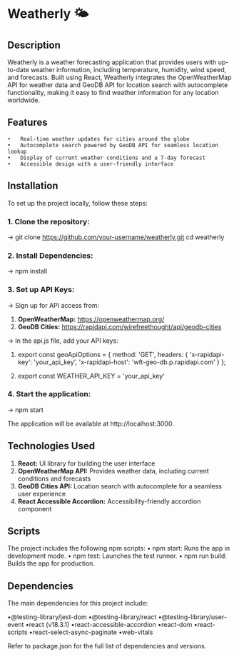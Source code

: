 # Weatherly 🌤️

## Description

Weatherly is a weather forecasting application that provides users with up-to-date weather information, including temperature, humidity, wind speed, and forecasts. Built using React, Weatherly integrates the OpenWeatherMap API for weather data and GeoDB API for location search with autocomplete functionality, making it easy to find weather information for any location worldwide.

## Features

	•	Real-time weather updates for cities around the globe
	•	Autocomplete search powered by GeoDB API for seamless location lookup
	•	Display of current weather conditions and a 7-day forecast
	•	Accessible design with a user-friendly interface

## Installation

To set up the project locally, follow these steps:

### 1.	Clone the repository:

-> git clone https://github.com/your-username/weatherly.git
cd weatherly

### 2. Install Dependencies:

-> npm install

### 3.	Set up API Keys:

-> Sign up for API access from:

1. **OpenWeatherMap:** https://openweathermap.org/
2. **GeoDB Cities:** https://rapidapi.com/wirefreethought/api/geodb-cities
	
-> In the api.js file, add your API keys:
1. export const geoApiOptions = {
   		method: 'GET',
	 	headers: {
   			  'x-rapidapi-key': 'your_api_key',
			  'x-rapidapi-host': 'wft-geo-db.p.rapidapi.com'
     			}
	};
  
2. export const WEATHER_API_KEY = 'your_api_key'

### 4.	Start the application:

-> npm start

The application will be available at http://localhost:3000.


## Technologies Used

1. **React:** UI library for building the user interface
2. **OpenWeatherMap API:** Provides weather data, including current conditions and forecasts
3. **GeoDB Cities API:** Location search with autocomplete for a seamless user experience
4. **React Accessible Accordion:** Accessibility-friendly accordion component

## Scripts

The project includes the following npm scripts:
	•	npm start: Runs the app in development mode.
	•	npm test: Launches the test runner.
	•	npm run build: Builds the app for production.

## Dependencies

The main dependencies for this project include:

•@testing-library/jest-dom
•@testing-library/react
•@testing-library/user-event
•react (v18.3.1)
•react-accessible-accordion
•react-dom
•react-scripts
•react-select-async-paginate
•web-vitals

Refer to package.json for the full list of dependencies and versions.
